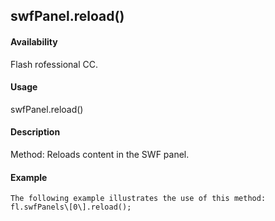 ## swfPanel.reload()

#### Availability

Flash rofessional CC.

#### Usage

swfPanel.reload()

#### Description

Method: Reloads content in the SWF panel.

#### Example

```
The following example illustrates the use of this method:
fl.swfPanels\[0\].reload();

```